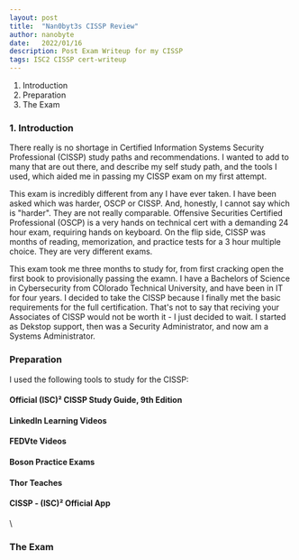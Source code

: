 ```yaml
---
layout: post
title:  "Nan0byt3s CISSP Review"
author: nanobyte
date:   2022/01/16
description: Post Exam Writeup for my CISSP
tags: ISC2 CISSP cert-writeup
---
```


1. Introduction
2. Preparation
3. The Exam

<h3>1. Introduction</h3>

There really is no shortage in Certified Information Systems Security Professional (CISSP) study paths and recommendations. I wanted to add to many that are out there, and describe my self study path, and the tools I used, which aided me in passing my CISSP exam on my first attempt.

This exam is incredibly different from any I have ever taken. I have been asked which was harder, OSCP or CISSP. And, honestly, I cannot say which is "harder". They are not really comparable. Offensive Securities Certified Professional (OSCP) is a very hands on technical cert with a demanding 24 hour exam, requiring hands on keyboard. On the flip side, CISSP was months of reading, memorization, and practice tests for a 3 hour multiple choice. They are very different exams.

This exam took me three months to study for, from first cracking open the first book to provisionally passing the examn. I have a Bachelors of Science in Cybersecurity from COlorado Technical University, and have been in IT for four years. I decided to take the CISSP because I finally met the basic requirements for the full certification. That's not to say that reciving your Associates of CISSP would not be worth it - I just decided to wait. I started as Dekstop support, then was a Security Administrator, and now am a Systems Administrator.

<h3>Preparation</h3>

I used the following tools to study for the CISSP:

<h4>Official (ISC)² CISSP Study Guide, 9th Edition</h4>

<h4>LinkedIn Learning Videos</h4>

<h4>FEDVte Videos</h4>

<h4>Boson Practice Exams</h4>

<h4>Thor Teaches</h4>

<h4>CISSP - (ISC)² Official App</h4>\

<h3>The Exam</h3>
